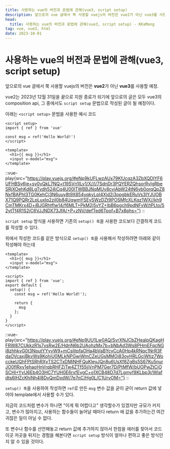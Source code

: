 ```yaml
---
title: 사용하는 vue의 버전과 문법에 관해(vue3, script setup)
description: 앞으로의 vue 글에서 쭉 사용할 vuejs의 버전은 vue2가 아닌 vue3를 사용할 예정.
head: 
  title: 사용하는 vue의 버전과 문법에 관해(vue3, script setup) - KKaMang
tag: vue, vue3, html
date: 2023-10-01
---
```


# 사용하는 vue의 버전과 문법에 관해(vue3, script setup)

앞으로의 vue 글에서 쭉 사용할 vuejs의 버전은 **vue2**가 아닌 **vue3**를 사용할 예정.

vue2는 2023년 12월 31일을 끝으로 지원 종료가 되기에 앞으로의 글은 모두 vue3의 composition api, 그 중에서도 `script setup` 문법으로 작성된 글이 될 예정이다.

아래는 `<script setup>` 문법을 사용한 예시 코드

```vue
<script setup>
import { ref } from 'vue'

const msg = ref('Hello World!')
</script>

<template>
  <h1>{{ msg }}</h1>
  <input v-model="msg">
</template>
```

::vue-play{src="https://play.vuejs.org/#eNp9kUFLwzAUx79KfJcqzA3ZbXQDlYF6UFHBSy6je+sy0yQkL7NQ+t19SVn1ILv1/X//l/7SdnDr3PQYERZQhsorRyIgRbeSRjXOehKd8LgTvdh524iCq4U00lTWBBJNqMUy8cviAbW24tN6vb0orqQpZ8NxfBAPhI3TG0KehCj3N6uuy8t9X854yqkyLpI4Xjd2i3opgbkERuVs3IYJUOBX71Q9PQRr2LpLuxIq2zil0b84UqwmYSEySWzDZt9POSMfcXLKqz1WX//kh9CmTMKrx4D+iBJGRhtfIw14/f6MLT+PkM2j5vYZ+IbB6pgch9pdNFvW/tPLto/52ytTf4R1S2jC6VJJNDX73JfA/+P+zNV/defTed6Tpof+B7x8phs="}
::
<!--  -->

`script setup` 방식을 사용하면 기존의 `setup() 훅`을 사용한 코드보다 간결하게 코드를 작성할 수 있다.

위에서 작성한 코드를 같은 방식으로 `setup() 훅`을 사용해서 작성하려면 아래와 같이 작성해야 하는데

```vue
<template>
  <h1>{{ msg }}</h1>
  <input v-model="msg">
</template>

<script>
import { ref } from 'vue';
export default {
  setup() {
    const msg = ref('Hello World!');

    return {
      msg
    };
  }
}
</script>
```

::vue-play{src="https://play.vuejs.org/#eNp9UU1Lw0AQ/SvrXNJCbZHealpQKagHFRW87CUkkzR1s7vsRw2E/HdnN6b2UAohzMx7b+bNbAd3Ws8PHmEFqcNGi8zhhkvG0t3NputYYyvW9+mCslitpfaOHa4bVaBYcyCcA0Hp4kRNqc1NrR3FdaOVcaxjBkvWs9KohiU0MLkNPGwjWmCZeUGsMMOi83oyHRLGciWtiz7WocckeUQhFPtSRhRXyTS2CTxDMiNHFQuKIeyJQn8u6UsXf8ZgBs5S67Ku5nurJO0flRxy1ehaoHnVrqbRHFZjTw4ZTf55jjVnPM7Ger7D/PtMfW/bUOPwZtCiOSCHI+YyU6Eb4O3HC7YUH0E6rxfEvgC+o1XCB48D7d7Lgmyf8KLbp3j/Wlafdts6lHZcKhiNh4l8DvQmDxdW/7e7nC/Hg0L/C1UrvOM="}
::

`setup() 훅`을 사용하여 작성하면 `ref`로 만든 `msg` 변수 값을 굳이 굳이 return 값에 넣어야 template에서 사용할 수가 있다.

지금의 코드처럼 변수가 하나면 "이게 뭐 어렵다고" 생각할수가 있겠지만 규모가 커지고, 변수가 많아지고, 사용하는 함수들이 늘어날 때마다 return 에 값을 추가하는건 여간 귀찮은 일이 아닐 수 없다.

또 변수나 함수를 선언해놓고 return 값에 추가하지 않아서 한참을 에러를 찾아서 코드 이곳 저곳을 뒤지는 경험을 해본다면 `script setup` 방식이 얼마나 편하고 좋은 방식인지 알 수 있을 것이다.
